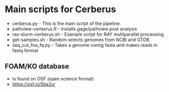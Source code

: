 # Main scripts for Cerberus 

- cerberus.py - This is the main script of the pipeline.
- pathview-cerberus.R - Installs gage/pathview post analysis
- ray-slurm-cerberus.sh - Example script for RAY multiparallel processing
- get-samples.sh - Random selects genomes from NCBI and GTDB
- seq_cut_fna_fq.py - Takes a genome contig fasta and makes reads in fastq format

## FOAM/KO database
- Is found on OSF (open science format)
- https://osf.io/5ba2v/
